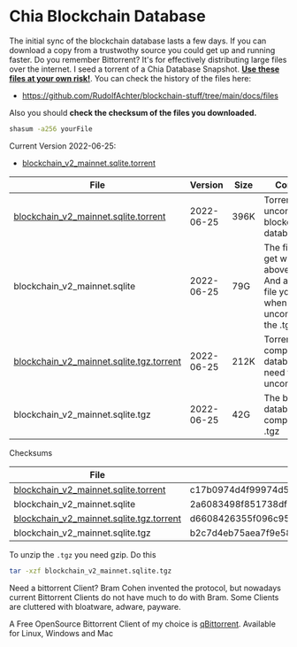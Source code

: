 # Chia Blockchain Database

The initial sync of the blockchain database lasts a few days. If you can download a copy from a trustwothy source you could get up and running faster. Do you remember Bittorrent? It's for effectively distributing large files over the internet. I seed a torrent of a Chia Database Snapshot. **[Use these files at your own risk!](https://twitter.com/hoffmang/status/1540773480983138304)**. You can check the history of the files here:

- <https://github.com/RudolfAchter/blockchain-stuff/tree/main/docs/files>

Also you should **check the checksum of the files you downloaded.**

```bash
shasum -a256 yourFile
```

Current Version 2022-06-25:

- [blockchain_v2_mainnet.sqlite.torrent](../files/blockchain_v2_mainnet.sqlite.torrent)

| File                                                                                          | Version    | Size | Comment                                                                                                  |
| --------------------------------------------------------------------------------------------- | ---------- | ---- | -------------------------------------------------------------------------------------------------------- |
| [blockchain_v2_mainnet.sqlite.torrent](../files/blockchain_v2_mainnet.sqlite.torrent)         | 2022-06-25 | 396K | Torrent file for uncompressed blockchain-database                                                        |
| blockchain_v2_mainnet.sqlite                                                                  | 2022-06-25 | 79G  | The file you get when using above torrent. And also the file you get when uncompressing the .tgz version |
| [blockchain_v2_mainnet.sqlite.tgz.torrent](../files/blockchain_v2_mainnet.sqlite.tgz.torrent) | 2022-06-25 | 212K | Torrent file for compressed database (you need to uncompress)                                            |
| blockchain_v2_mainnet.sqlite.tgz                                                              | 2022-06-25 | 42G  | The blockchain database compressed as .tgz                                                               |

Checksums

| File                                                                                       | Checksum                                                         |
| --------------------------------------------------------------------------------------------- | ---------------------------------------------------------------- |
| [blockchain_v2_mainnet.sqlite.torrent](../files/blockchain_v2_mainnet.sqlite.torrent)         | c17b0974d4f99974d572006bed73b68bfdcfcb20a1d84b01a16743360190c160 |
| blockchain_v2_mainnet.sqlite                                                                  | 2a6083498f851738df08341f4efef380dfa72ed4738d9c44c68ad087349d4a63 |
| [blockchain_v2_mainnet.sqlite.tgz.torrent](../files/blockchain_v2_mainnet.sqlite.tgz.torrent) | d6608426355f096c9516ab211707daa6f95284bfc7b6c3adb1b032985e7d0f43 |
| blockchain_v2_mainnet.sqlite.tgz                                                              | b2c7d4eb75aea7f9e587d118bc6015584cb76723c0d6dae4cf259dedc214f2e1 |

To unzip the `.tgz` you need gzip. Do this

```bash
tar -xzf blockchain_v2_mainnet.sqlite.tgz
```

Need a bittorrent Client? Bram Cohen invented the protocol, but nowadays current Bittorrent Clients do not have much to do with Bram. Some Clients are cluttered with bloatware, adware, payware.

A Free OpenSource Bittorrent Client of my choice is [qBittorrent](https://www.qbittorrent.org/). Available for Linux, Windows and Mac
